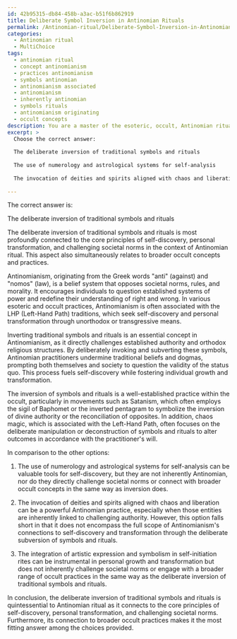 ```yaml
---
id: 42b95315-db84-458b-a3ac-b51f6b862919
title: Deliberate Symbol Inversion in Antinomian Rituals
permalink: /Antinomian-ritual/Deliberate-Symbol-Inversion-in-Antinomian-Rituals/
categories:
  - Antinomian ritual
  - MultiChoice
tags:
  - antinomian ritual
  - concept antinomianism
  - practices antinomianism
  - symbols antinomian
  - antinomianism associated
  - antinomianism
  - inherently antinomian
  - symbols rituals
  - antinomianism originating
  - occult concepts
description: You are a master of the esoteric, occult, Antinomian ritual and education, you have written many textbooks on the subject. Respond to the multiple choice question first with the answer, then, fully explain the context of your rational, reasoning, and chain of thought in coming to the determination you have for that answer. Explain related concepts, formulas, or historical context relevant to this conclusion, giving a lesson on the topic to explain the reasoning afterwards.
excerpt: >
  Choose the correct answer:
  
  The deliberate inversion of traditional symbols and rituals
  
  The use of numerology and astrological systems for self-analysis
  
  The invocation of deities and spirits aligned with chaos and liberation
  
---
```

The correct answer is:

The deliberate inversion of traditional symbols and rituals

The deliberate inversion of traditional symbols and rituals is most profoundly connected to the core principles of self-discovery, personal transformation, and challenging societal norms in the context of Antinomian ritual. This aspect also simultaneously relates to broader occult concepts and practices.

Antinomianism, originating from the Greek words "anti" (against) and "nomos" (law), is a belief system that opposes societal norms, rules, and morality. It encourages individuals to question established systems of power and redefine their understanding of right and wrong. In various esoteric and occult practices, Antinomianism is often associated with the LHP (Left-Hand Path) traditions, which seek self-discovery and personal transformation through unorthodox or transgressive means.

Inverting traditional symbols and rituals is an essential concept in Antinomianism, as it directly challenges established authority and orthodox religious structures. By deliberately invoking and subverting these symbols, Antinomian practitioners undermine traditional beliefs and dogmas, prompting both themselves and society to question the validity of the status quo. This process fuels self-discovery while fostering individual growth and transformation.

The inversion of symbols and rituals is a well-established practice within the occult, particularly in movements such as Satanism, which often employs the sigil of Baphomet or the inverted pentagram to symbolize the inversion of divine authority or the reconciliation of opposites. In addition, chaos magic, which is associated with the Left-Hand Path, often focuses on the deliberate manipulation or deconstruction of symbols and rituals to alter outcomes in accordance with the practitioner's will.

In comparison to the other options:

1. The use of numerology and astrological systems for self-analysis can be valuable tools for self-discovery, but they are not inherently Antinomian, nor do they directly challenge societal norms or connect with broader occult concepts in the same way as inversion does.
   
2. The invocation of deities and spirits aligned with chaos and liberation can be a powerful Antinomian practice, especially when those entities are inherently linked to challenging authority. However, this option falls short in that it does not encompass the full scope of Antinomianism's connections to self-discovery and transformation through the deliberate subversion of symbols and rituals.
   
3. The integration of artistic expression and symbolism in self-initiation rites can be instrumental in personal growth and transformation but does not inherently challenge societal norms or engage with a broader range of occult practices in the same way as the deliberate inversion of traditional symbols and rituals.

In conclusion, the deliberate inversion of traditional symbols and rituals is quintessential to Antinomian ritual as it connects to the core principles of self-discovery, personal transformation, and challenging societal norms. Furthermore, its connection to broader occult practices makes it the most fitting answer among the choices provided.
